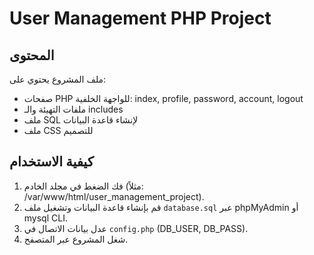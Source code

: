 # User Management PHP Project

## المحتوى
ملف المشروع يحتوي على:
- صفحات PHP للواجهة الخلفية: index, profile, password, account, logout
- ملفات التهيئة والـ includes
- ملف SQL لإنشاء قاعدة البيانات
- ملف CSS للتصميم

## كيفية الاستخدام
1. فك الضغط في مجلد الخادم (مثلاً: /var/www/html/user_management_project).
2. قم بإنشاء قاعدة البيانات وتشغيل ملف `database.sql` عبر phpMyAdmin أو mysql CLI.
3. عدل بيانات الاتصال في `config.php` (DB_USER, DB_PASS).
4. شغل المشروع عبر المتصفح.

